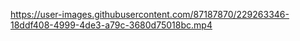 

https://user-images.githubusercontent.com/87187870/229263346-18ddf408-4999-4de3-a79c-3680d75018bc.mp4

